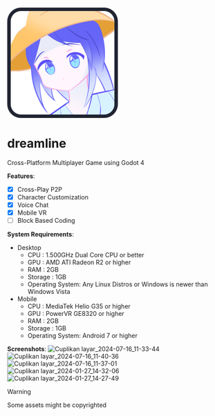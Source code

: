 ![image](https://github.com/zinzui12345/dreamline/blob/main/icon.png)
# dreamline
Cross-Platform Multiplayer Game using Godot 4

**Features**:
- [x] Cross-Play P2P
- [x] Character Customization
- [x] Voice Chat
- [x] Mobile VR
- [ ] Block Based Coding

**System Requirements**:
* Desktop
  - CPU : 1.500GHz Dual Core CPU or better
  - GPU : AMD ATI Radeon R2 or higher
  - RAM : 2GB
  - Storage : 1GB
  - Operating System: Any Linux Distros or Windows is newer than Windows Vista
* Mobile
  - CPU : MediaTek Helio G35 or higher
  - GPU : PowerVR GE8320 or higher
  - RAM : 2GB
  - Storage : 1GB
  - Operating System: Android 7 or higher

**Screenshots**:
![Cuplikan layar_2024-07-16_11-33-44](https://github.com/user-attachments/assets/a50178ba-212b-440d-aa13-8b0860066d8c)
![Cuplikan layar_2024-07-16_11-40-36](https://github.com/user-attachments/assets/d2e1ff2d-6cec-4c85-8329-83d507427f0c)
![Cuplikan layar_2024-07-16_11-37-01](https://github.com/user-attachments/assets/f64267b8-9d58-4de8-b960-f49a3c01d3be)
![Cuplikan layar_2024-01-27_14-32-06](https://github.com/zinzui12345/dreamline/assets/48501018/3e9ce3ef-ff4a-4dd5-840c-d50b99b72b72)
![Cuplikan layar_2024-01-27_14-27-49](https://github.com/zinzui12345/dreamline/assets/48501018/c41dbf24-5711-4a7a-af23-8549b039245a)



> [!WARNING]
> Some assets might be copyrighted
